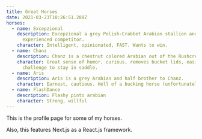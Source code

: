 ```yaml
---
title: Great Horses
date: 2021-03-23T18:26:51.289Z
horses:
  - name: Excepzional
    description: Excepzional a grey Polish-Crabbet Arabian stallion and an
      experienced competitor.
    character: Intelligent, opinionated, FAST. Wants to win.
  - name: Chanz
    description: Chanz is a chestnut colored Arabian out of the Rushcreek line.
    character: Great sense of humor, curious, removes bucket lids, easily spooked,
      challenge to stay in saddle.
  - name: Aris
    description: Aris is a grey Arabian and half brother to Chanz.
    character: Earnest, cautious. Hell of a bucking horse (unfortunately!).
  - name: FlashDance
    description: Flashy pinto arabian
    character: Strong, willful
---
```


This is the profile page for some of my horses.

Also, this features Next.js as a React.js framework.
